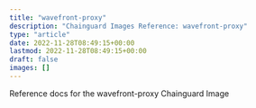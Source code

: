```yaml
---
title: "wavefront-proxy"
description: "Chainguard Images Reference: wavefront-proxy"
type: "article"
date: 2022-11-28T08:49:15+00:00
lastmod: 2022-11-28T08:49:15+00:00
draft: false
images: []
---
```


Reference docs for the wavefront-proxy Chainguard Image
